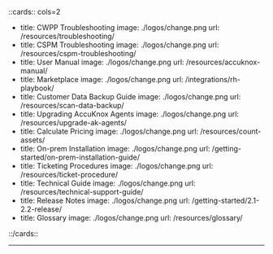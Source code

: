 

<style>
    .nt-card-title {
    text-align: -webkit-center;
}
</style>

::cards:: cols=2

- title: CWPP Troubleshooting
  image: ./logos/change.png
  url: /resources/troubleshooting/
- title: CSPM Troubleshooting
  image: ./logos/change.png
  url: /resources/cspm-troubleshooting/
- title: User Manual
  image: ./logos/change.png
  url: /resources/accuknox-manual/
- title: Marketplace
  image: ./logos/change.png
  url: /integrations/rh-playbook/
- title: Customer Data Backup Guide
  image: ./logos/change.png
  url: /resources/scan-data-backup/
- title: Upgrading AccuKnox Agents
  image: ./logos/change.png
  url: /resources/upgrade-ak-agents/
- title: Calculate Pricing
  image: ./logos/change.png
  url: /resources/count-assets/
- title: On-prem Installation
  image: ./logos/change.png
  url: /getting-started/on-prem-installation-guide/
- title: Ticketing Procedures
  image: ./logos/change.png
  url: /resources/ticket-procedure/
- title: Technical Guide
  image: ./logos/change.png
  url: /resources/technical-support-guide/
- title: Release Notes
  image: ./logos/change.png
  url: /getting-started/2.1-2.2-release/
- title: Glossary
  image: ./logos/change.png
  url: /resources/glossary/

::/cards::

---
